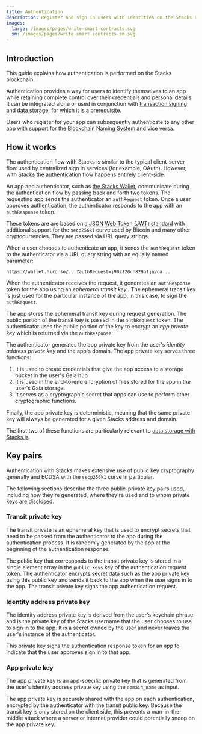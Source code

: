```yaml
---
title: Authentication
description: Register and sign in users with identities on the Stacks blockchain
images:
  large: /images/pages/write-smart-contracts.svg
  sm: /images/pages/write-smart-contracts-sm.svg
---
```


## Introduction

This guide explains how authentication is performed on the Stacks blockchain.

Authentication provides a way for users to identify themselves to an app while retaining complete control over their credentials and personal details. It can be integrated alone or used in conjunction with [transaction signing](https://docs.hiro.so/get-started/transactions#signature-and-verification) and [data storage](https://docs.stacks.co/build-apps/references/gaia), for which it is a prerequisite.

Users who register for your app can subsequently authenticate to any other app with support for the [Blockchain Naming System](/build-apps/references/bns) and vice versa.

## How it works

The authentication flow with Stacks is similar to the typical client-server flow used by centralized sign in services (for example, OAuth). However, with Stacks the authentication flow happens entirely client-side.

An app and authenticator, such as [the Stacks Wallet](https://www.hiro.so/wallet/install-web), communicate during the authentication flow by passing back and forth two tokens. The requesting app sends the authenticator an `authRequest` token. Once a user approves authentication, the authenticator responds to the app with an `authResponse` token.

These tokens are are based on [a JSON Web Token (JWT) standard](https://tools.ietf.org/html/rfc7519) with additional support for the `secp256k1` curve used by Bitcoin and many other cryptocurrencies. They are passed via URL query strings.

When a user chooses to authenticate an app, it sends the `authRequest` token to the authenticator via a URL query string with an equally named parameter:

`https://wallet.hiro.so/...?authRequest=j902120cn829n1jnvoa...`

When the authenticator receives the request, it generates an `authResponse` token for the app using an _ephemeral transit key_ . The ephemeral transit key is just used for the particular instance of the app, in this case, to sign the `authRequest`.

The app stores the ephemeral transit key during request generation. The public portion of the transit key is passed in the `authRequest` token. The authenticator uses the public portion of the key to encrypt an _app private key_ which is returned via the `authResponse`.

The authenticator generates the app private key from the user's _identity address private key_ and the app's domain. The app private key serves three functions:

1. It is used to create credentials that give the app access to a storage bucket in the user's Gaia hub
2. It is used in the end-to-end encryption of files stored for the app in the user's Gaia storage.
3. It serves as a cryptographic secret that apps can use to perform other cryptographic functions.

Finally, the app private key is deterministic, meaning that the same private key will always be generated for a given Stacks address and domain.

The first two of these functions are particularly relevant to [data storage with Stacks.js](https://docs.stacks.co/build-apps/references/gaia).

## Key pairs

Authentication with Stacks makes extensive use of public key cryptography generally and ECDSA with the `secp256k1` curve in particular.

The following sections describe the three public-private key pairs used, including how they're generated, where they're used and to whom private keys are disclosed.

### Transit private key

The transit private is an ephemeral key that is used to encrypt secrets that need to be passed from the authenticator to the app during the authentication process. It is randomly generated by the app at the beginning of the authentication response.

The public key that corresponds to the transit private key is stored in a single element array in the `public_keys` key of the authentication request token. The authenticator encrypts secret data such as the app private key using this public key and sends it back to the app when the user signs in to the app. The transit private key signs the app authentication request.

### Identity address private key

The identity address private key is derived from the user's keychain phrase and is the private key of the Stacks username that the user chooses to use to sign in to the app. It is a secret owned by the user and never leaves the user's instance of the authenticator.

This private key signs the authentication response token for an app to indicate that the user approves sign in to that app.

### App private key

The app private key is an app-specific private key that is generated from the user's identity address private key using the `domain_name` as input.

The app private key is securely shared with the app on each authentication, encrypted by the authenticator with the transit public key. Because the transit key is only stored on the client side, this prevents a man-in-the-middle attack where a server or internet provider could potentially snoop on the app private key.
